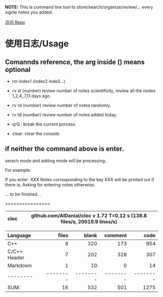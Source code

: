 

**NOTE:** This is command line tool to store/search/organize/review/... every signle notes you added.

[访问 Repo](https://github.com/JayeWang/dic)

# 使用日志/Usage

## Comannds reference, the arg inside () means optional

* rm index1 (index2 inde3...)
    
* rv st (number)
    review number of notes scientificlly, review all the nodes 1,2,4,,7,11 days ago.
* rv rd (number)
    review number of notes randomly.
* rv td (number)
    review number of notes added today.
* q/Q : break the current porcess
    
* clear: clear the console


## if neither the command above is enter.

serach mode and adding mode will be processing.

For example:

If you enter: XXX
Notes corresponding to the key XXX will be printed out if there is;
Asking for entering notes otherwise.

... to be finished...



================

cloc|github.com/AlDanial/cloc v 1.72  T=0.12 s (138.8 files/s, 20019.9 lines/s)
--- | ---

Language|files|blank|comment|code
:-------|-------:|-------:|-------:|-------:
C++|8|320|173|954
C/C++ Header|7|202|328|307
Markdown|1|10|0|14
--------|--------|--------|--------|--------
SUM:|16|532|501|1275






